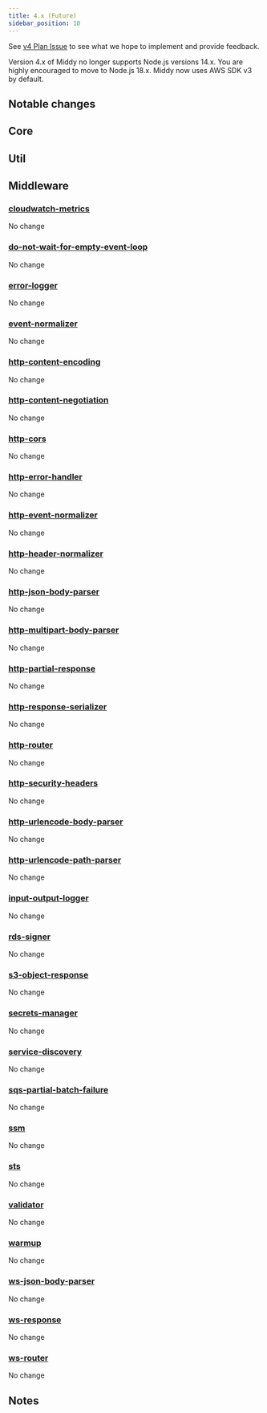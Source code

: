 ```yaml
---
title: 4.x (Future)
sidebar_position: 10
---
```


See [v4 Plan Issue](https://github.com/middyjs/middy/issues/769) to see what we hope to implement and provide feedback.

Version 4.x of Middy no longer supports Node.js versions 14.x. You are highly encouraged to move to Node.js 18.x.
Middy now uses AWS SDK v3 by default.

## Notable changes

## Core

## Util

## Middleware

### [cloudwatch-metrics](/docs/middlewares/cloudwatch-metrics)
No change

### [do-not-wait-for-empty-event-loop](/docs/middlewares/do-not-wait-for-empty-event-loop)
No change

### [error-logger](/docs/middlewares/error-logger)
No change

### [event-normalizer](/docs/middlewares/event-normalizer)
No change

### [http-content-encoding](/docs/middlewares/http-content-encoding)
No change

### [http-content-negotiation](/docs/middlewares/http-content-negotiation)
No change

### [http-cors](/docs/middlewares/http-cors)
No change

### [http-error-handler](/docs/middlewares/http-error-handler)
No change

### [http-event-normalizer](/docs/middlewares/http-event-normalizer)
No change

### [http-header-normalizer](/docs/middlewares/http-header-normalizer)
No change

### [http-json-body-parser](/docs/middlewares/http-json-body-parser)
No change

### [http-multipart-body-parser](/docs/middlewares/http-multipart-body-parser)
No change

### [http-partial-response](/docs/middlewares/http-partial-response)
No change

### [http-response-serializer](/docs/middlewares/http-response-serializer)
No change

### [http-router](/docs/routers/http-router)
No change

### [http-security-headers](/docs/middlewares/http-security-headers)
No change

### [http-urlencode-body-parser](/docs/middlewares/http-urlencode-body-parser)
No change

### [http-urlencode-path-parser](/docs/middlewares/http-urlencode-path-parser)
No change

### [input-output-logger](/docs/middlewares/input-output-logger)
No change

### [rds-signer](/docs/middlewares/rds-signer)
No change

### [s3-object-response](/docs/middlewares/s3-object-response)
No change

### [secrets-manager](/docs/middlewares/secrets-manager)
No change

### [service-discovery](/docs/middlewares/service-discovery)
No change

### [sqs-partial-batch-failure](/docs/middlewares/sqs-partial-batch-failure)
No change

### [ssm](/docs/middlewares/ssm)
No change

### [sts](/docs/middlewares/sts)
No change

### [validator](/docs/middlewares/validator)
No change

### [warmup](/docs/middlewares/warmup)
No change

### [ws-json-body-parser](/docs/middlewares/ws-json-body-parser)
No change

### [ws-response](/docs/middlewares/ws-response)
No change

### [ws-router](/docs/routers/ws-router)
No change

## Notes

